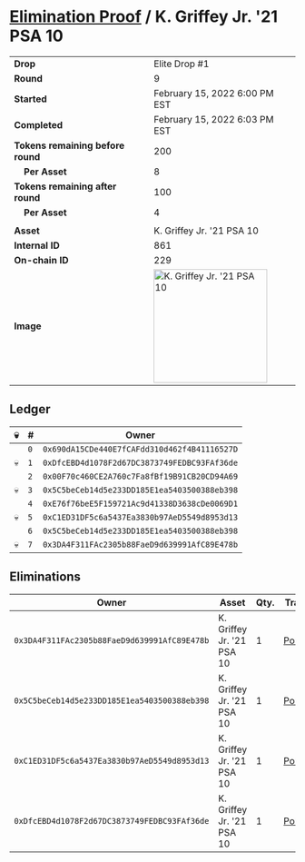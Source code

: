 # [Elimination Proof](./readme.md) / K. Griffey Jr. &#039;21 PSA 10

|||
|---|---|
| **Drop** | Elite Drop #1 |
| **Round** | 9 |
| **Started** | February 15, 2022 6:00 PM EST |
| **Completed** | February 15, 2022 6:03 PM EST |
| **Tokens remaining before round** | 200 |
| **&nbsp;&nbsp;&nbsp;&nbsp;Per Asset** | 8 |
| **Tokens remaining after round** | 100 |
| **&nbsp;&nbsp;&nbsp;&nbsp;Per Asset** | 4 |
| | |
| **Asset** | K. Griffey Jr. &#039;21 PSA 10 |
| **Internal ID** | 861 |
| **On-chain ID** | 229 |
| **Image** | <img src="https://tcdn.blokpax.com/95836cf2-27bc-413a-988b-ae188e57c234/56e31a2f7d1d0eab1712c0464d3df62cf527a5ce9d8b836fea6e33d72bd8c0ff.png" height="200" alt="K. Griffey Jr. &#039;21 PSA 10" /> |

## Ledger

| 💀 | # | Owner |
| --- | --- | --- |
|  | `0` | `0x690dA15CDe440E7fCAFdd310d462f4B41116527D` |
| 💀 | `1` | `0xDfcEBD4d1078F2d67DC3873749FEDBC93FAf36de` |
|  | `2` | `0x00F70c460CE2A760c7Fa8fBf19B91CB20CD94A69` |
| 💀 | `3` | `0x5C5beCeb14d5e233DD185E1ea5403500388eb398` |
|  | `4` | `0xE76f76beE5F159721Ac9d41338D3638cDe0069D1` |
| 💀 | `5` | `0xC1ED31DF5c6a5437Ea3830b97AeD5549d8953d13` |
|  | `6` | `0x5C5beCeb14d5e233DD185E1ea5403500388eb398` |
| 💀 | `7` | `0x3DA4F311FAc2305b88FaeD9d639991AfC89E478b` |


## Eliminations

| Owner | Asset | Qty. | Transaction |
| --- | --- | --- | --- |
| `0x3DA4F311FAc2305b88FaeD9d639991AfC89E478b` | K. Griffey Jr. '21 PSA 10 | 1 | [Polygonscan](https://polygonscan.com/tx/0x3ae94355055bddfed9921083247746ac842de714f2ae72c43a96d897060801bc) |
| `0x5C5beCeb14d5e233DD185E1ea5403500388eb398` | K. Griffey Jr. '21 PSA 10 | 1 | [Polygonscan](https://polygonscan.com/tx/0x7f6e5ad2ff0b94f8b818dd325a949ac92941f2664c112fd4f34003d00a2c5e21) |
| `0xC1ED31DF5c6a5437Ea3830b97AeD5549d8953d13` | K. Griffey Jr. '21 PSA 10 | 1 | [Polygonscan](https://polygonscan.com/tx/0x27de9508dd64bbaa0a712ca934609aa4bc4d4d067f64216676989b7f8d42c62a) |
| `0xDfcEBD4d1078F2d67DC3873749FEDBC93FAf36de` | K. Griffey Jr. '21 PSA 10 | 1 | [Polygonscan](https://polygonscan.com/tx/0x13552ec117da1e1483c51438b97fcfb5b8aacd06410a2531e206c51f8a4662bc) |
